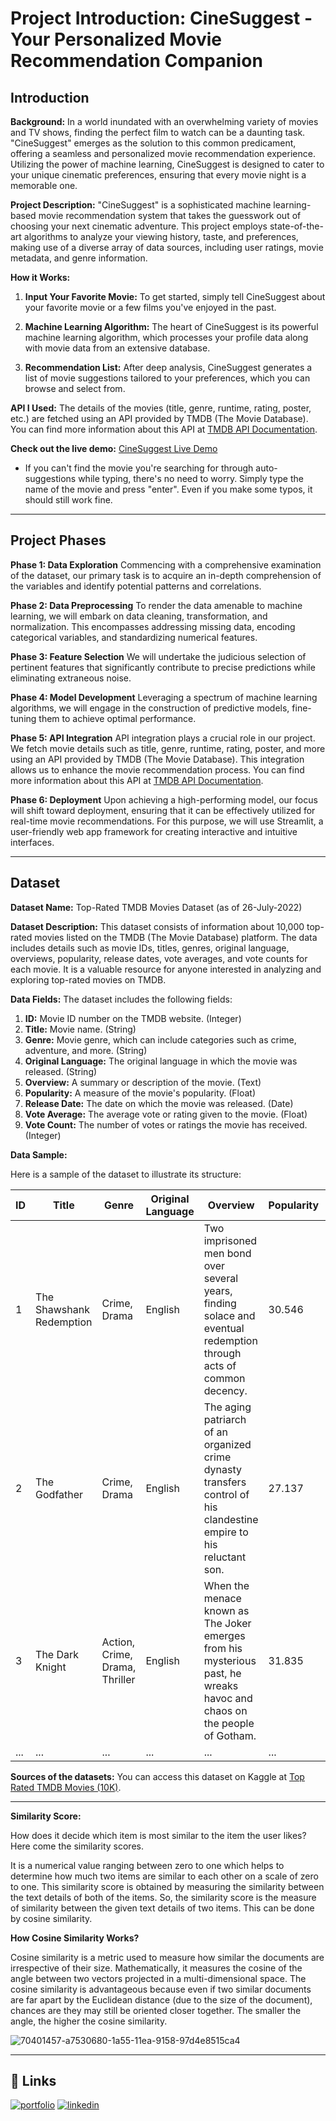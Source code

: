 

# Project Introduction: CineSuggest - Your Personalized Movie Recommendation Companion

## Introduction

**Background:**
In a world inundated with an overwhelming variety of movies and TV shows, finding the perfect film to watch can be a daunting task. "CineSuggest" emerges as the solution to this common predicament, offering a seamless and personalized movie recommendation experience. Utilizing the power of machine learning, CineSuggest is designed to cater to your unique cinematic preferences, ensuring that every movie night is a memorable one.

**Project Description:**
"CineSuggest" is a sophisticated machine learning-based movie recommendation system that takes the guesswork out of choosing your next cinematic adventure. This project employs state-of-the-art algorithms to analyze your viewing history, taste, and preferences, making use of a diverse array of data sources, including user ratings, movie metadata, and genre information.

**How it Works:**

1. **Input Your Favorite Movie:** To get started, simply tell CineSuggest about your favorite movie or a few films you've enjoyed in the past.

2. **Machine Learning Algorithm:** The heart of CineSuggest is its powerful machine learning algorithm, which processes your profile data along with movie data from an extensive database.

3. **Recommendation List:** After deep analysis, CineSuggest generates a list of movie suggestions tailored to your preferences, which you can browse and select from.

**API I Used:**
The details of the movies (title, genre, runtime, rating, poster, etc.) are fetched using an API provided by TMDB (The Movie Database). You can find more information about this API at [TMDB API Documentation](https://www.themoviedb.org/documentation/api).

**Check out the live demo:** [CineSuggest Live Demo](https://cine-suggest-personalized-movie-suggestions.streamlit.app/)

- If you can't find the movie you're searching for through auto-suggestions while typing, there's no need to worry. Simply type the name of the movie and press "enter". Even if you make some typos, it should still work fine.

---

## Project Phases

**Phase 1: Data Exploration**
Commencing with a comprehensive examination of the dataset, our primary task is to acquire an in-depth comprehension of the variables and identify potential patterns and correlations.

**Phase 2: Data Preprocessing**
To render the data amenable to machine learning, we will embark on data cleaning, transformation, and normalization. This encompasses addressing missing data, encoding categorical variables, and standardizing numerical features.

**Phase 3: Feature Selection**
We will undertake the judicious selection of pertinent features that significantly contribute to precise predictions while eliminating extraneous noise.

**Phase 4: Model Development**
Leveraging a spectrum of machine learning algorithms, we will engage in the construction of predictive models, fine-tuning them to achieve optimal performance.

**Phase 5: API Integration**
API integration plays a crucial role in our project. We fetch movie details such as title, genre, runtime, rating, poster, and more using an API provided by TMDB (The Movie Database). This integration allows us to enhance the movie recommendation process. You can find more information about this API at [TMDB API Documentation](https://www.themoviedb.org/documentation/api).

**Phase 6: Deployment**
Upon achieving a high-performing model, our focus will shift toward deployment, ensuring that it can be effectively utilized for real-time movie recommendations. For this purpose, we will use Streamlit, a user-friendly web app framework for creating interactive and intuitive interfaces.



---
## Dataset

**Dataset Name:** Top-Rated TMDB Movies Dataset (as of 26-July-2022)

**Dataset Description:**
This dataset consists of information about 10,000 top-rated movies listed on the TMDB (The Movie Database) platform. The data includes details such as movie IDs, titles, genres, original language, overviews, popularity, release dates, vote averages, and vote counts for each movie. It is a valuable resource for anyone interested in analyzing and exploring top-rated movies on TMDB.

**Data Fields:**
The dataset includes the following fields:

1. **ID:** Movie ID number on the TMDB website. (Integer)
2. **Title:** Movie name. (String)
3. **Genre:** Movie genre, which can include categories such as crime, adventure, and more. (String)
4. **Original Language:** The original language in which the movie was released. (String)
5. **Overview:** A summary or description of the movie. (Text)
6. **Popularity:** A measure of the movie's popularity. (Float)
7. **Release Date:** The date on which the movie was released. (Date)
8. **Vote Average:** The average vote or rating given to the movie. (Float)
9. **Vote Count:** The number of votes or ratings the movie has received. (Integer)

**Data Sample:**

Here is a sample of the dataset to illustrate its structure:

| ID   | Title                 | Genre          | Original Language | Overview                                       | Popularity | Release Date | Vote Average | Vote Count |
|------|-----------------------|----------------|-------------------|-------------------------------------------------|------------|--------------|--------------|------------|
| 1    | The Shawshank Redemption | Crime, Drama | English           | Two imprisoned men bond over several years, finding solace and eventual redemption through acts of common decency. | 30.546    | 1994-09-23   | 8.7        | 24112      |
| 2    | The Godfather           | Crime, Drama | English           | The aging patriarch of an organized crime dynasty transfers control of his clandestine empire to his reluctant son.   | 27.137    | 1972-03-15   | 8.6        | 17471      |
| 3    | The Dark Knight         | Action, Crime, Drama, Thriller | English | When the menace known as The Joker emerges from his mysterious past, he wreaks havoc and chaos on the people of Gotham. | 31.835 | 2008-07-16 | 8.6        | 19533      |
| ...  | ...                   | ...            | ...               | ...                                            | ...        | ...          | ...          | ...        |


**Sources of the datasets:**
You can access this dataset on Kaggle at [Top Rated TMDB Movies (10K)](https://www.kaggle.com/datasets/ahsanaseer/top-rated-tmdb-movies-10k).


---
**Similarity Score:**

How does it decide which item is most similar to the item the user likes? Here come the similarity scores.

It is a numerical value ranging between zero to one which helps to determine how much two items are similar to each other on a scale of zero to one. This similarity score is obtained by measuring the similarity between the text details of both of the items. So, the similarity score is the measure of similarity between the given text details of two items. This can be done by cosine similarity.

**How Cosine Similarity Works?**

Cosine similarity is a metric used to measure how similar the documents are irrespective of their size. Mathematically, it measures the cosine of the angle between two vectors projected in a multi-dimensional space. The cosine similarity is advantageous because even if two similar documents are far apart by the Euclidean distance (due to the size of the document), chances are they may still be oriented closer together. The smaller the angle, the higher the cosine similarity.

![70401457-a7530680-1a55-11ea-9158-97d4e8515ca4](https://github.com/NikhilPanda01/CineSuggest_A_Personalized_Movie_Suggestion_System/assets/114555468/6e4ddfe0-5cf8-43b9-ae02-a04cf75f731a)


---
## 🔗 Links
[![portfolio](https://img.shields.io/badge/my_portfolio-000?style=for-the-badge&logo=ko-fi&logoColor=white)](https://nikhilpanda01.github.io/My_portfolio.io/)
[![linkedin](https://img.shields.io/badge/linkedin-0A66C2?style=for-the-badge&logo=linkedin&logoColor=white)](https://www.linkedin.com/in/nikhil-panda-b78255170/)
